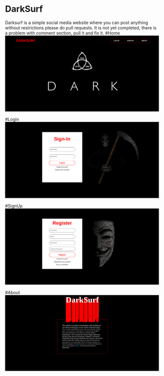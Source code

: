 # DarkSurf

Darksurf is a simple social media website where you can post anything without restrictions please do pull requests. It is not yet completed, there is a problem with comment section, pull it and fix it.
#Home
![screenshots](https://github.com/redspider001432/DarkSurf/blob/master/screenshots/Screenshot%20from%202023-03-16%2019-44-15.png?raw=true)

#Login
![Login](https://github.com/redspider001432/DarkSurf/blob/master/screenshots/Screenshot%20from%202023-03-16%2019-44-29.png?raw=true)

#SignUp
![SignUp](https://github.com/redspider001432/DarkSurf/blob/master/screenshots/Screenshot%20from%202023-03-16%2019-44-40.png?raw=true)

#About
![About](https://github.com/redspider001432/DarkSurf/blob/master/screenshots/Screenshot%20from%202023-03-16%2020-07-02.png?raw=true)
